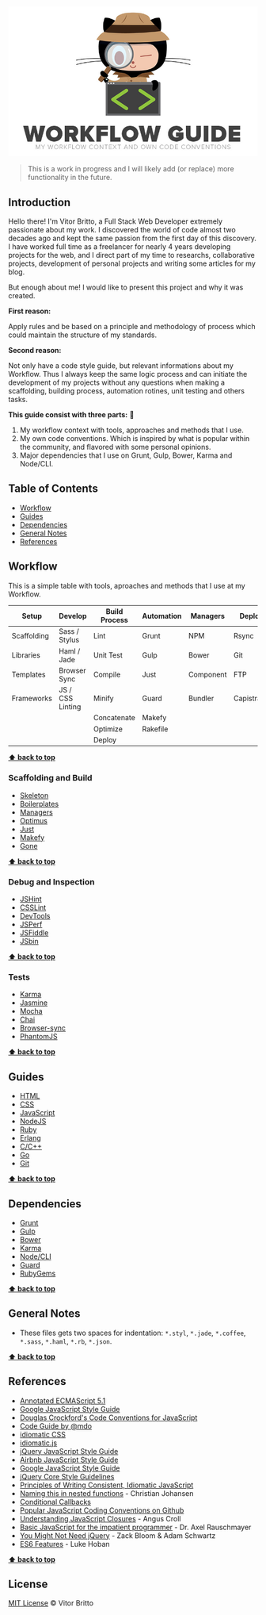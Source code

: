![Workflow Guide Logo](logo-wg.jpg "Workflow Guide")

> This is a work in progress and I will likely add (or replace) more functionality in the future.


## Introduction

Hello there! I'm Vitor Britto, a Full Stack Web Developer extremely passionate about my work. I discovered the world of code almost two decades ago and kept the same passion from the first day of this discovery. I have worked full time as a freelancer for nearly 4 years developing projects for the web, and I direct part of my time to researchs, collaborative projects, development of personal projects and writing some articles for my blog.

But enough about me! I would like to present this project and why it was created.

**First reason:**

Apply rules and be based on a principle and methodology of process which could maintain the structure of my standards.

**Second reason:**

Not only have a code style guide, but relevant informations about my Workflow. Thus I always keep the same logic process and can initiate the development of my projects without any questions when making a scaffolding, building process, automation rotines, unit testing and others tasks.

**This guide consist with three parts:** :ghost:

1. My workflow context with tools, approaches and methods that I use.
2. My own code conventions. Which is inspired by what is popular within the community, and flavored with some personal opinions.
3. Major dependencies that I use on Grunt, Gulp, Bower, Karma and Node/CLI.

## Table of Contents

- [Workflow](#workflow)
- [Guides](#guides)
- [Dependencies](#dependencies)
- [General Notes](#general-notes)
- [References](#references)


## Workflow

This is a simple table with tools, aproaches and methods that I use at my Workflow.

| Setup       | Develop          | Build Process        | Automation | Managers   | Deploy     | Database |
|-------------|------------------|----------------------|------------|------------|------------|----------|
| Scaffolding | Sass / Stylus    | Lint                 | Grunt      | NPM        | Rsync      | MySQL    |
| Libraries   | Haml / Jade      | Unit Test            | Gulp       | Bower      | Git        | MongoDB  |
| Templates   | Browser Sync     | Compile              | Just       | Component  | FTP        | Redis    |
| Frameworks  | JS / CSS Linting | Minify               | Guard      | Bundler    | Capistrano |          |
|             |                  | Concatenate          | Makefy     |            |            |          |
|             |                  | Optimize             | Rakefile   |            |            |          |
|             |                  | Deploy               |            |            |            |          |

**[⬆ back to top](#table-of-contents)**

### Scaffolding and Build

- [Skeleton](http://skeleton.vitorbritto.com.br/)
- [Boilerplates](https://github.com/vitorbritto/boilerplates)
- [Managers](http://managers.vitorbritto.com.br/)
- [Optimus](https://github.com/vitorbritto/optimus)
- [Just](http://vitorbritto.github.io/just/)
- [Makefy](http://vitorbritto.github.io/makefy/)
- [Gone](https://github.com/vitorbritto/gone)

**[⬆ back to top](#table-of-contents)**

### Debug and Inspection

- [JSHint](https://github.com/vitorbritto/workflow-guide/blob/master/files/.jshintrc)
- [CSSLint](https://github.com/vitorbritto/workflow-guide/blob/master/files/.csslintrc)
- [DevTools](https://developers.google.com/chrome-developer-tools/)
- [JSPerf](http://jsperf.com/)
- [JSFiddle](http://jsfiddle.net/)
- [JSbin](http://jsbin.com/)

**[⬆ back to top](#table-of-contents)**

### Tests

- [Karma](http://karma-runner.github.io/)
- [Jasmine](https://github.com/pivotal/jasmine)
- [Mocha](https://github.com/visionmedia/mocha)
- [Chai](http://chaijs.com/)
- [Browser-sync](http://browsersync.io/)
- [PhantomJS](http://phantomjs.org/)

**[⬆ back to top](#table-of-contents)**


## Guides

- [HTML](guides/html.md)
- [CSS](guides/css.md)
- [JavaScript](guides/javascript.md)
- [NodeJS](guides/nodejs.md)
- [Ruby](guides/ruby.md)
- [Erlang](guides/erlang.md)
- [C/C++](guides/c.md)
- [Go](guides/go.md)
- [Git](guides/git.md)

**[⬆ back to top](#table-of-contents)**


## Dependencies

- [Grunt](https://gist.github.com/vitorbritto/6163803#file-grunt-md)
- [Gulp](https://gist.github.com/vitorbritto/6163803#file-gulp-md)
- [Bower](https://gist.github.com/vitorbritto/6163803#file-bower-md)
- [Karma](https://gist.github.com/vitorbritto/6163803#file-karma-md)
- [Node/CLI](https://gist.github.com/vitorbritto/6163803#file-cli-md)
- [Guard](https://gist.github.com/vitorbritto/6163803#file-guard-md)
- [RubyGems](https://gist.github.com/vitorbritto/6163803#file-rubygems-md)

**[⬆ back to top](#table-of-contents)**


## General Notes

- These files gets two spaces for indentation: `*.styl`, `*.jade`, `*.coffee`, `*.sass`, `*.haml`, `*.rb`, `*.json`.

**[⬆ back to top](#table-of-contents)**


## References

- [Annotated ECMAScript 5.1](http://es5.github.com/)
- [Google JavaScript Style Guide](http://google-styleguide.googlecode.com/svn/trunk/javascriptguide.xml)
- [Douglas Crockford's Code Conventions for JavaScript](http://javascript.crockford.com/code.html)
- [Code Guide by @mdo](https://github.com/mdo/code-guide)
- [idiomatic CSS](https://github.com/necolas/idiomatic-css/)
- [idiomatic.js](https://github.com/rwldrn/idiomatic.js/)
- [jQuery JavaScript Style Guide](http://contribute.jquery.org/style-guide/js/)
- [Airbnb JavaScript Style Guide](https://github.com/airbnb/javascript)
- [Google JavaScript Style Guide](http://google-styleguide.googlecode.com/svn/trunk/javascriptguide.xml)
- [jQuery Core Style Guidelines](http://docs.jquery.com/JQuery_Core_Style_Guidelines)
- [Principles of Writing Consistent, Idiomatic JavaScript](https://github.com/rwldrn/idiomatic.js/)
- [Naming this in nested functions](https://gist.github.com/4135065) - Christian Johansen
- [Conditional Callbacks](https://github.com/airbnb/javascript/issues/52)
- [Popular JavaScript Coding Conventions on Github](http://sideeffect.kr/popularconvention/#javascript)
- [Understanding JavaScript Closures](http://javascriptweblog.wordpress.com/2010/10/25/understanding-javascript-closures/) - Angus Croll
- [Basic JavaScript for the impatient programmer](http://www.2ality.com/2013/06/basic-javascript.html) - Dr. Axel Rauschmayer
- [You Might Not Need jQuery](http://youmightnotneedjquery.com/) - Zack Bloom & Adam Schwartz
- [ES6 Features](https://github.com/lukehoban/es6features) - Luke Hoban

**[⬆ back to top](#table-of-contents)**


## License

[MIT License](http://vitorbritto.mit-license.org/) © Vitor Britto

